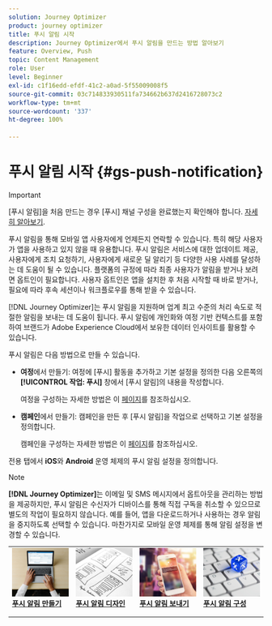 ```yaml
---
solution: Journey Optimizer
product: journey optimizer
title: 푸시 알림 시작
description: Journey Optimizer에서 푸시 알림을 만드는 방법 알아보기
feature: Overview, Push
topic: Content Management
role: User
level: Beginner
exl-id: c1f16edd-efdf-41c2-a0ad-5f55009008f5
source-git-commit: 03c714833930511fa734662b637d2416728073c2
workflow-type: tm+mt
source-wordcount: '337'
ht-degree: 100%

---
```


# 푸시 알림 시작 {#gs-push-notification}

>[!IMPORTANT]
>
>[푸시 알림]을 처음 만드는 경우 [푸시] 채널 구성을 완료했는지 확인해야 합니다. [자세히 알아보기](push-gs.md).

푸시 알림을 통해 모바일 앱 사용자에게 언제든지 연락할 수 있습니다. 특히 해당 사용자가 앱을 사용하고 있지 않을 때 유용합니다. 푸시 알림은 서비스에 대한 업데이트 제공, 사용자에게 조치 요청하기, 사용자에게 새로운 딜 알리기 등 다양한 사용 사례를 달성하는 데 도움이 될 수 있습니다.  플랫폼의 규정에 따라 최종 사용자가 알림을 받거나 보려면 옵트인이 필요합니다. 사용자 옵트인은 앱을 설치한 후 처음 시작할 때 바로 받거나, 필요에 따라 후속 세션이나 워크플로우를 통해 받을 수 있습니다.

[!DNL Journey Optimizer]는 푸시 알림을 지원하며 업계 최고 수준의 처리 속도로 적절한 알림을 보내는 데 도움이 됩니다. 푸시 알림에 개인화와 여정 기반 컨텍스트를 포함하여 브랜드가 Adobe Experience Cloud에서 보유한 데이터 인사이트를 활용할 수 있습니다.

푸시 알림은 다음 방법으로 만들 수 있습니다.

* **여정**&#x200B;에서 만들기: 여정에 [푸시] 활동을 추가하고 기본 설정을 정의한 다음 오른쪽의 **[!UICONTROL 작업: 푸시]** 창에서 [푸시 알림]의 내용을 작성합니다.

  여정을 구성하는 자세한 방법은 이 [페이지](../building-journeys/journey-gs.md)를 참조하십시오.

* **캠페인**&#x200B;에서 만들기: 캠페인을 만든 후 [푸시 알림]을 작업으로 선택하고 기본 설정을 정의합니다.

  캠페인을 구성하는 자세한 방법은 이 [페이지](../campaigns/create-campaign.md#configure)를 참조하십시오.

전용 탭에서 **iOS**&#x200B;와 **Android** 운영 체제의 푸시 알림 설정을 정의합니다.

>[!NOTE]
>
>**[!DNL Journey Optimizer]**&#x200B;는 이메일 및 SMS 메시지에서 옵트아웃을 관리하는 방법을 제공하지만, 푸시 알림은 수신자가 디바이스를 통해 직접 구독을 취소할 수 있으므로 별도의 작업이 필요하지 않습니다. 예를 들어, 앱을 다운로드하거나 사용하는 경우 알림을 중지하도록 선택할 수 있습니다. 마찬가지로 모바일 운영 체제를 통해 알림 설정을 변경할 수 있습니다.

<table style="table-layout:fixed"><tr style="border: 0;">
<td>
<a href="create-push.md">
<img alt="리드" src="../assets/do-not-localize/push-create.jpeg">
</a>
<div><a href="create-push.md"><strong>푸시 알림 만들기</strong>
</div>
<p>
</td>
<td>
<a href="design-push.md">
<img alt="드물게" src="../assets/do-not-localize/push-design.jpg">
</a>
<div>
<a href="design-push.md"><strong>푸시 알림 디자인</strong></a>
</div>
<p></td>
<td>
<a href="send-push.md">
<img alt="유효성 검사" src="../assets/do-not-localize/push-sending.jpg">
</a>
<div>
<a href="send-push.md"><strong>푸시 알림 보내기</strong></a>
</div>
<p>
</td>
<td>
<a href="push-gs.md">
<img alt="유효성 검사" src="../assets/do-not-localize/push-config.jpg">
</a>
<div>
<a href="push-gs.md"><strong>푸시 알림 구성</strong></a>
</div>
<p>
</td>
</tr></table>

